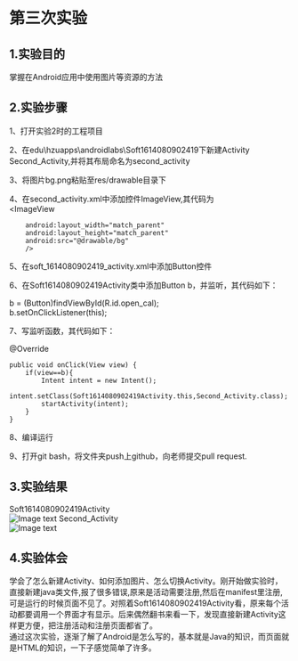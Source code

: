 # 第三次实验
## 1.实验目的
掌握在Android应用中使用图片等资源的方法
## 2.实验步骤
1、打开实验2时的工程项目 

2、在edu\hzuapps\androidlabs\Soft1614080902419下新建Activity Second_Activity,并将其布局命名为second_activity  

3、将图片bg.png粘贴至res/drawable目录下  

4、在second_activity.xml中添加控件ImageView,其代码为  
<ImageView  

        android:layout_width="match_parent"
        android:layout_height="match_parent"
        android:src="@drawable/bg"
        />
    
5、在soft_1614080902419_activity.xml中添加Button控件  

6、在Soft1614080902419Activity类中添加Button b，并监听，其代码如下：

b = (Button)findViewById(R.id.open_cal);  
b.setOnClickListener(this);

7、写监听函数，其代码如下： 

@Override  

    public void onClick(View view) {
        if(view==b){
            Intent intent = new Intent();
            intent.setClass(Soft1614080902419Activity.this,Second_Activity.class);
            startActivity(intent);
        }
    }
    
8、编译运行  

9、打开git bash，将文件夹push上github，向老师提交pull request.  

## 3.实验结果
Soft1614080902419Activity  
![Image text](https://github.com/ccxm/android-labs-2018/blob/master/soft1614080902419/3.1.png)
Second_Activity  
![Image text](https://github.com/ccxm/android-labs-2018/blob/master/soft1614080902419/3.2.png)

## 4.实验体会
学会了怎么新建Activity、如何添加图片、怎么切换Activity。刚开始做实验时，直接新建java类文件,报了很多错误,原来是活动需要注册,然后在manifest里注册,可是运行的时候页面不见了。对照着Soft1614080902419Activity看，原来每个活动都要调用一个界面才有显示。后来偶然翻书来看一下，发现直接新建Activity这样更方便，把注册活动和注册页面都省了。  
通过这次实验，逐渐了解了Android是怎么写的，基本就是Java的知识，而页面就是HTML的知识，一下子感觉简单了许多。

